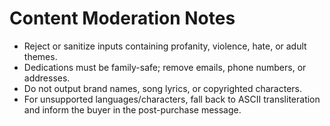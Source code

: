 
# Content Moderation Notes

- Reject or sanitize inputs containing profanity, violence, hate, or adult themes.
- Dedications must be family-safe; remove emails, phone numbers, or addresses.
- Do not output brand names, song lyrics, or copyrighted characters.
- For unsupported languages/characters, fall back to ASCII transliteration and inform the buyer in the post-purchase message.

